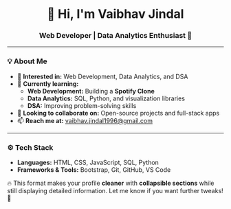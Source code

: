 <h1 align="center">👋 Hi, I'm Vaibhav Jindal</h1>
<h3 align="center">Web Developer | Data Analytics Enthusiast 🚀</h3>

---

### 💡 **About Me**
- 👀 **Interested in:** Web Development, Data Analytics, and DSA  
- 🌱 **Currently learning:**  
  - **Web Development:** Building a **Spotify Clone**  
  - **Data Analytics:** SQL, Python, and visualization libraries  
  - **DSA:** Improving problem-solving skills  
- 💞️ **Looking to collaborate on:** Open-source projects and full-stack apps  
- 📫 **Reach me at:** [vaibhav.jindal1996@gmail.com](mailto:vaibhav.jindal1996@gmail.com)  

---

### ⚙️ **Tech Stack**
- **Languages:** HTML, CSS, JavaScript, SQL, Python  
- **Frameworks & Tools:** Bootstrap, Git, GitHub, VS Code  



🔥 This format makes your profile **cleaner** with **collapsible sections** while still displaying detailed information. Let me know if you want further tweaks! 🚀
